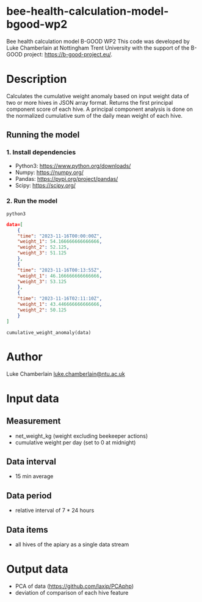 # bee-health-calculation-model-bgood-wp2
Bee health calculation model B-GOOD WP2
This code was developed by Luke Chamberlain at Nottingham Trent University with the support of the B-GOOD project: https://b-good-project.eu/.

# Description
Calculates the cumulative weight anomaly based on input weight data of two or more hives in JSON array format. Returns the first principal component score of each hive.
A principal component analysis is done on the normalized cumulative sum of the daily mean weight of each hive.

## Running the model
### 1. Install dependencies
- Python3: https://www.python.org/downloads/
- Numpy: https://numpy.org/
- Pandas: https://pypi.org/project/pandas/
- Scipy: https://scipy.org/
### 2. Run the model
```
python3
```
```json
data=[
    {
    "time": "2023-11-16T00:00:00Z",
    "weight_1": 54.166666666666666,
    "weight_2": 52.125,
    "weight_3": 51.125
    },
    {
    "time": "2023-11-16T00:13:55Z",
    "weight_1": 46.166666666666666,
    "weight_3": 53.125
    },
    {
    "time": "2023-11-16T02:11:10Z",
    "weight_1": 43.446666666666666,
    "weight_2": 50.125
    }
]
```
```
cumulative_weight_anomaly(data)
```

# Author
Luke Chamberlain
luke.chamberlain@ntu.ac.uk

# Input data
## Measurement
- net_weight_kg (weight excluding beekeeper actions)
- cumulative weight per day (set to 0 at midnight)

## Data interval
- 15 min average

## Data period
- relative interval of 7 * 24 hours

## Data items
- all hives of the apiary as a single data stream

# Output data
- PCA of data (https://github.com/laxip/PCAphp)
- deviation of comparison of each hive feature
